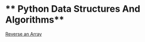 # ** Python Data Structures And Algorithms**

[Reverse an Array](https://github.com/nastinsk/python-data-structures-and-algorithms/blob/master/challenges/array-reverse/array-reverse.py)
